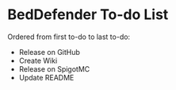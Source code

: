 # BedDefender To-do List
Ordered from first to-do to last to-do:
* Release on GitHub
* Create Wiki
* Release on SpigotMC
* Update README